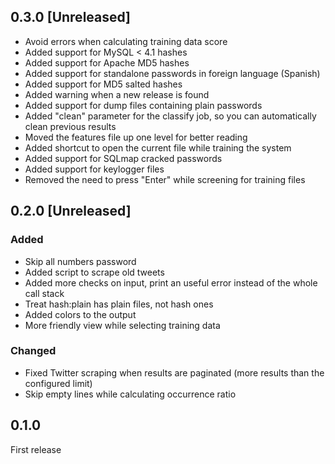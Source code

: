 ## 0.3.0 [Unreleased]
- Avoid errors when calculating training data score
- Added support for MySQL < 4.1 hashes
- Added support for Apache MD5 hashes
- Added support for standalone passwords in foreign language (Spanish)
- Added support for MD5 salted hashes
- Added warning when a new release is found
- Added support for dump files containing plain passwords
- Added "clean" parameter for the classify job, so you can automatically clean previous results
- Moved the features file up one level for better reading
- Added shortcut to open the current file while training the system
- Added support for SQLmap cracked passwords
- Added support for keylogger files
- Removed the need to press "Enter" while screening for training files

## 0.2.0 [Unreleased]
### Added
- Skip all numbers password
- Added script to scrape old tweets
- Added more checks on input, print an useful error instead of the whole call stack
- Treat hash:plain has plain files, not hash ones
- Added colors to the output
- More friendly view while selecting training data

### Changed
- Fixed Twitter scraping when results are paginated (more results than the configured limit)
- Skip empty lines while calculating occurrence ratio

## 0.1.0
First release